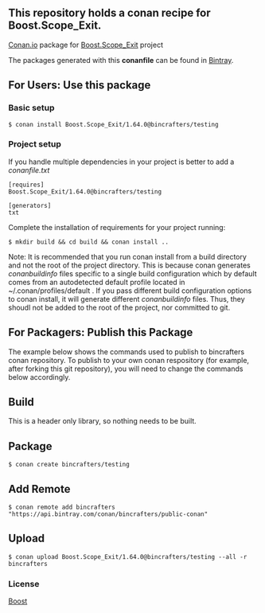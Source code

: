 ## This repository holds a conan recipe for Boost.Scope_Exit.

[Conan.io](https://conan.io) package for [Boost.Scope_Exit](https://github.com/Boostorg/Scope_Exit) project

The packages generated with this **conanfile** can be found in [Bintray](https://bintray.com/bincrafters/public-conan/Boost.Scope_Exit%3Abincrafters).

## For Users: Use this package

### Basic setup

    $ conan install Boost.Scope_Exit/1.64.0@bincrafters/testing

### Project setup

If you handle multiple dependencies in your project is better to add a *conanfile.txt*

    [requires]
    Boost.Scope_Exit/1.64.0@bincrafters/testing

    [generators]
    txt

Complete the installation of requirements for your project running:</small></span>

    $ mkdir build && cd build && conan install ..
	
Note: It is recommended that you run conan install from a build directory and not the root of the project directory.  This is because conan generates *conanbuildinfo* files specific to a single build configuration which by default comes from an autodetected default profile located in ~/.conan/profiles/default .  If you pass different build configuration options to conan install, it will generate different *conanbuildinfo* files.  Thus, they shoudl not be added to the root of the project, nor committed to git. 

## For Packagers: Publish this Package

The example below shows the commands used to publish to bincrafters conan repository. To publish to your own conan respository (for example, after forking this git repository), you will need to change the commands below accordingly. 

## Build  

This is a header only library, so nothing needs to be built.

## Package 

    $ conan create bincrafters/testing
	
## Add Remote

	$ conan remote add bincrafters "https://api.bintray.com/conan/bincrafters/public-conan"

## Upload

    $ conan upload Boost.Scope_Exit/1.64.0@bincrafters/testing --all -r bincrafters

### License
[Boost](LICENSE)
